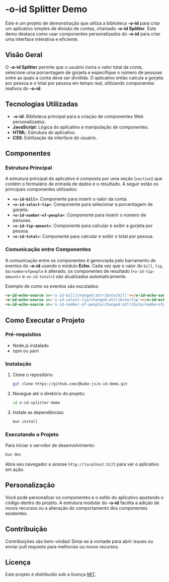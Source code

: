 # -o-id Splitter Demo

Este é um projeto de demonstração que utiliza a biblioteca **-o-id** para criar um aplicativo simples de divisão de contas, chamado **-o-id Splitter**. Este demo destaca como usar componentes personalizados do **-o-id** para criar uma interface interativa e eficiente.

## Visão Geral

O **-o-id Splitter** permite que o usuário insira o valor total da conta, selecione uma porcentagem de gorjeta e especifique o número de pessoas entre as quais a conta deve ser dividida. O aplicativo então calcula a gorjeta por pessoa e o total por pessoa em tempo real, utilizando componentes reativos do **-o-id**.

## Tecnologias Utilizadas

- **-o-id**: Biblioteca principal para a criação de componentes Web personalizados.
- **JavaScript**: Lógica do aplicativo e manipulação de componentes.
- **HTML**: Estrutura do aplicativo.
- **CSS**: Estilização da interface do usuário.

## Componentes

### Estrutura Principal

A estrutura principal do aplicativo é composta por uma seção (`section`) que contém o formulário de entrada de dados e o resultado. A seguir estão os principais componentes utilizados:

- **`<o-id-bill>`**: Componente para inserir o valor da conta.
- **`<o-id-select-tip>`**: Componente para selecionar a porcentagem de gorjeta.
- **`<o-id-number-of-people>`**: Componente para inserir o número de pessoas.
- **`<o-id-tip-amount>`**: Componente para calcular e exibir a gorjeta por pessoa.
- **`<o-id-total>`**: Componente para calcular e exibir o total por pessoa.

### Comunicação entre Componentes

A comunicação entre os componentes é gerenciada pelo barramento de eventos do **-o-id** usando o módulo **Echo**. Cada vez que o valor do `bill`, `tip`, ou `numberofpeople` é alterado, os componentes de resultado (`<o-id-tip-amount>` e `<o-id-total>`) são atualizados automaticamente.

Exemplo de como os eventos são escutados:

```html
<o-id-echo-source on='o-id-bill/changed:attribute/bill'></o-id-echo-source>
<o-id-echo-source on='o-id-select-tip/changed:attribute/tip'></o-id-echo-source>
<o-id-echo-source on='o-id-number-of-people/changed:attribute/numberofpeople'></o-id-echo-source>
```

## Como Executar o Projeto

### Pré-requisitos

- Node.js instalado
- npm ou yarn

### Instalação

1. Clone o repositório:

   ```bash
   git clone https://github.com/@bake-js/o-id-demo.git
   ```

2. Navegue até o diretório do projeto:

   ```bash
   cd o-id-splitter-demo
   ```

3. Instale as dependências:

   ```bash
   bun install
   ```

### Executando o Projeto

Para iniciar o servidor de desenvolvimento:

```bash
bun dev
```

Abra seu navegador e acesse `http://localhost:5173` para ver o aplicativo em ação.

## Personalização

Você pode personalizar os componentes e o estilo do aplicativo ajustando o código dentro do projeto. A estrutura modular do **-o-id** facilita a adição de novos recursos ou a alteração do comportamento dos componentes existentes.

## Contribuição

Contribuições são bem-vindas! Sinta-se à vontade para abrir issues ou enviar pull requests para melhorias ou novos recursos.

## Licença

Este projeto é distribuído sob a licença [MIT](https://choosealicense.com/licenses/mit/).
